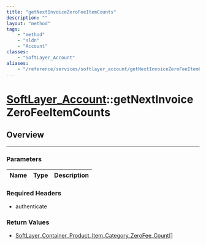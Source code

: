 ```yaml
---
title: "getNextInvoiceZeroFeeItemCounts"
description: ""
layout: "method"
tags:
    - "method"
    - "sldn"
    - "Account"
classes:
    - "SoftLayer_Account"
aliases:
    - "/reference/services/softlayer_account/getNextInvoiceZeroFeeItemCounts"
---
```

# [SoftLayer_Account](/reference/services/SoftLayer_Account)::getNextInvoiceZeroFeeItemCounts





## Overview 


-----

### Parameters 
|Name | Type | Description |
| --- | --- | --- |


### Required Headers
* authenticate


### Return Values
* <a href='/reference/datatypes/SoftLayer_Container_Product_Item_Category_ZeroFee_Count'>SoftLayer_Container_Product_Item_Category_ZeroFee_Count[] </a>




